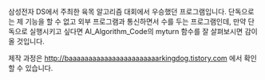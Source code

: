 삼성전자 DS에서 주최한 육목 알고리즘 대회에서 우승했던 프로그램입니다. 단독으로는 제 기능을 할 수 없고 외부 프로그램과 통신하면서 수를 두는 프로그램인데, 만약 단독으로 실행시키고 싶다면 AI_Algorithm_Code의 myturn 함수를 잘 살펴보시면 감이 올 것입니다.

제작 과정은 http://baaaaaaaaaaaaaaaaaaaaaaarkingdog.tistory.com 에서 확인할 수 있습니다.
